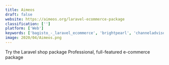 ```yaml
---
title: Aimeos
draft: false 
website: https://aimeos.org/laravel-ecommerce-package
classification: ['']
platform: ['Web']
keywords: ['bagisto_-_laravel_ecommerce', 'brightpearl', 'channeladvisor', 'ducksell', 'gocommerce', 'laracom', 'magento', 'marketing_optimizer', 'netsuite', 'netsuite_suitecommerce', 'opencart', 'prestashop', 'sellfy', 'shoplo', 'snipcart', 'vanilo', 'webjaguar_ecommerce_suite']
image: 2020/04/Aimeos.png
---
```

Try the Laravel shop package
Professional, full-featured e-commerce package